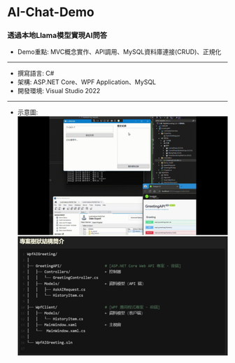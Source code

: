 # AI-Chat-Demo
### 透過本地Llama模型實現AI問答
- Demo重點: MVC概念實作、API調用、MySQL資料庫連接(CRUD)、正規化
---
- 撰寫語言: C#  
- 架構: ASP.NET Core、WPF Application、MySQL
- 開發環境: Visual Studio 2022
---  
- 示意圖:  
![image](https://github.com/LN0330/AI-Chat-Demo/blob/master/Gif/Gif_1.gif)  
![image](https://github.com/LN0330/AI-Chat-Demo/blob/master/Gif/Gif_2.png)  
